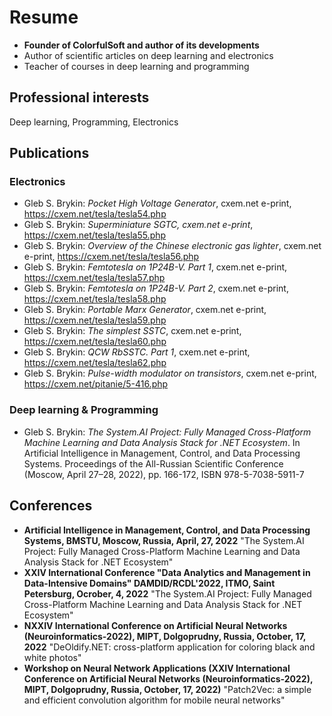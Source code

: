 # Resume

* __Founder of ColorfulSoft and author of its developments__
* Author of scientific articles on deep learning and electronics
* Teacher of courses in deep learning and programming

## Professional interests

Deep learning, Programming, Electronics

## Publications

### Electronics

* Gleb S. Brykin: _Pocket High Voltage Generator_, cxem.net e-print, https://cxem.net/tesla/tesla54.php
* Gleb S. Brykin: _Superminiature SGTC, cxem.net e-print_, https://cxem.net/tesla/tesla55.php
* Gleb S. Brykin: _Overview of the Chinese electronic gas lighter_, cxem.net e-print, https://cxem.net/tesla/tesla56.php
* Gleb S. Brykin: _Femtotesla on 1P24B-V. Part 1_, cxem.net e-print, https://cxem.net/tesla/tesla57.php
* Gleb S. Brykin: _Femtotesla on 1P24B-V. Part 2_, cxem.net e-print, https://cxem.net/tesla/tesla58.php
* Gleb S. Brykin: _Portable Marx Generator_, cxem.net e-print, https://cxem.net/tesla/tesla59.php
* Gleb S. Brykin: _The simplest SSTC_, cxem.net e-print, https://cxem.net/tesla/tesla60.php
* Gleb S. Brykin: _QCW RbSSTC. Part 1_, cxem.net e-print, https://cxem.net/tesla/tesla62.php
* Gleb S. Brykin: _Pulse-width modulator on transistors_, cxem.net e-print, https://cxem.net/pitanie/5-416.php

### Deep learning & Programming

* Gleb S. Brykin: _The System.AI Project: Fully Managed Cross-Platform Machine Learning and Data Analysis Stack for .NET Ecosystem_. In Artificial Intelligence in Management, Control, and Data Processing Systems. Proceedings of the All-Russian Scientific Conference (Moscow, April 27–28, 2022), pp. 166-172, ISBN 978-5-7038-5911-7

## Conferences

* __Artificial Intelligence in Management, Control, and Data Processing Systems, BMSTU, Moscow, Russia, April, 27, 2022__ "The System.AI Project: Fully Managed Cross-Platform Machine Learning and Data Analysis Stack for .NET Ecosystem"
* __XXIV International Conference "Data Analytics and Management in Data-Intensive Domains" DAMDID/RCDL'2022, ITMO, Saint Petersburg, Ocrober, 4, 2022__ "The System.AI Project: Fully Managed Cross-Platform Machine Learning and Data Analysis Stack for .NET Ecosystem"
* __NXXIV International Conference on Artificial Neural Networks (Neuroinformatics-2022), MIPT, Dolgoprudny, Russia, October, 17, 2022__ "DeOldify.NET: cross-platform application for coloring black and white photos"
* __Workshop on Neural Network Applications (XXIV International Conference on Artificial Neural Networks (Neuroinformatics-2022), MIPT, Dolgoprudny, Russia, October, 17, 2022)__ "Patch2Vec: a simple and efficient convolution algorithm for mobile neural networks"
